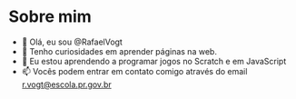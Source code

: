 # Sobre mim
- 👋 Olá, eu sou @RafaelVogt
- 👀 Tenho curiosidades em aprender páginas na web.
- 🌱 Eu estou aprendendo a programar jogos no Scratch e em JavaScript
- 📫 Vocês podem entrar em contato comigo através do email r.vogt@escola.pr.gov.br

<!---
RafaelVogt/RafaelVogt is a ✨ special ✨ repository because its `README.md` (this file) appears on your GitHub profile.
You can click the Preview link to take a look at your changes.
--->
